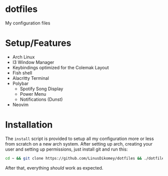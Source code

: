 # dotfiles
My configuration files
# Setup/Features
- Arch Linux
- I3 Window Manager
- Keybindings optimized for the Colemak Layout
- Fish shell
- Alacritty Terminal
- Polybar
  - Spotify Song Display
  - Power Menu
  - Notifications (Dunst)
- Neovim
# Installation
The `install` script is provided to setup all my configuration more or less from scratch on a new arch system.
After setting up arch, creating your user and setting up permissions, just install git and run this:
```bash
cd ~ && git clone https://github.com/LinusDikomey/dotfiles && ./dotfiles/install
```
After that, everything *should* work as expected.
